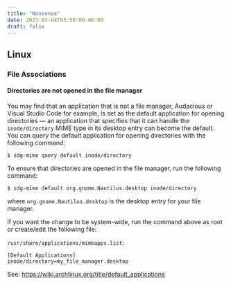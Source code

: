 ```yaml
---
title: "Nonsense"
date: 2023-03-04T05:56:00-06:00
draft: false
---
```


## Linux

### File Associations

#### Directories are not opened in the file manager

You may find that an application that is not a file manager, Audacious or Visual Studio Code for example, is set as the default application for opening directories — an application that specifies that it can handle the `inode/directory` MIME type in its desktop entry can become the default. You can query the default application for opening directories with the following command:

```
$ xdg-mime query default inode/directory
```

To ensure that directories are opened in the file manager, run the following command:

```
$ xdg-mime default org.gnome.Nautilus.desktop inode/directory
```

where `org.gnome.Nautilus.desktop` is the desktop entry for your file manager.

If you want the change to be system-wide, run the command above as root or create/edit the following file:

`/usr/share/applications/mimeapps.list`:

```
[Default Applications]
inode/directory=my_file_manager.desktop
```

See: https://wiki.archlinux.org/title/default_applications